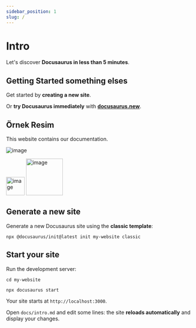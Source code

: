 ```yaml
---
sidebar_position: 1
slug: /
---
```


# Intro

Let's discover **Docusaurus in less than 5 minutes**.

## Getting Started something elses

Get started by **creating a new site**.

Or **try Docusaurus immediately** with **[docusaurus.new](https://docusaurus.new)**.


## Örnek Resim


<p>This website contains our documentation.</p>

![image](/img/logo.png)

<div class="alt-alta-resimler">
<img src="/img/logo.png" alt="image" width="50" height="50" />


<img src="https://cpmr-islands.org/wp-content/uploads/sites/4/2019/07/Test-Logo-Small-Black-transparent-1-400x400.png" alt="image" width="100" height="100" />

</div>

## Generate a new site

Generate a new Docusaurus site using the **classic template**:

```shell
npx @docusaurus/init@latest init my-website classic
```

## Start your site

Run the development server:

```shell
cd my-website

npx docusaurus start
```

Your site starts at `http://localhost:3000`.

Open `docs/intro.md` and edit some lines: the site **reloads automatically** and display your changes.
